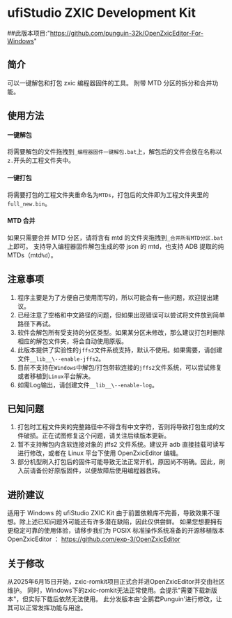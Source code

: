# ufiStudio ZXIC Development Kit
##此版本项目:"https://github.com/punguin-32k/OpenZxicEditor-For-Windows"

## 简介

可以一键解包和打包 zxic 编程器固件的工具。
附带 MTD 分区的拆分和合并功能。

## 使用方法

#### 一键解包

将需要解包的文件拖拽到`_编程器固件一键解包.bat`上，解包后的文件会放在名称以`z.`开头的工程文件夹中。

#### 一键打包

将需要打包的工程文件夹重命名为`MTDs`，打包后的文件即为工程文件夹里的`full_new.bin`。

#### MTD 合并

如果只需要合并 MTD 分区，请将含有 mtd 的文件夹拖拽到`_合并所有MTD分区.bat`上即可。
支持导入编程器固件解包生成的带 json 的 mtd，也支持 ADB 提取的纯 MTDs（mtd`%d`）。

## 注意事项

1. 程序主要是为了方便自己使用而写的，所以可能会有一些问题，欢迎提出建议。
2. 已经注意了空格和中文路径的问题，但如果出现错误可以尝试将文件放到简单路径下再试。
3. 软件会解包所有受支持的分区类型。如果某分区未修改，那么建议打包时删除相应的解包文件夹，将会自动使用原版。
4. 此版本提供了实验性的`jffs2`文件系统支持，默认不使用。如果需要，请创建文件`__lib__\--enable-jffs2`。
5. 目前不支持在`Windows`中解包/打包带软连接的`jffs2`文件系统，可以尝试修复或者移植到`Linux`平台解决。
6. 如需Log输出，请创建文件`__lib__\--enable-log`。

## 已知问题

1. 打包时工程文件夹的完整路径中不得含有中文字符，否则将导致打包生成的文件破损。正在试图修复这个问题，请关注后续版本更新。
2. 暂不支持解包内含软连接对象的 jffs2 文件系统。建议开 adb 直接挂载可读写进行修改，或者在 Linux 平台下使用 OpenZxicEditor 编辑。
3. 部分机型刷入打包后的固件可能导致无法正常开机，原因尚不明确。因此，刷入前请备份好原版固件，以便故障后使用编程器救砖。

## 进阶建议

适用于 Windows 的 ufiStudio ZXIC Kit 由于前置依赖库不完善，导致效果不理想。除上述已知问题外可能还有许多潜在缺陷，因此仅供尝鲜。
如果您想要拥有更稳定可靠的使用体验，请移步我们为 POSIX 标准操作系统准备的开源移植版本 OpenZxicEditor ：
https://github.com/exp-3/OpenZxicEditor

## 关于修改
从2025年6月15日开始，zxic-romkit项目正式合并进OpenZxicEditor并交由社区维护。
同时，Windows下的zxic-romkit无法正常使用。会提示"需要下载新版本"，但实际下载后依然无法使用。
此分发版本由'企鹅君Punguin'进行修改，让其可以正常发挥功能与用途。
